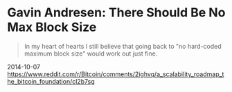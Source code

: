 # Gavin Andresen: There Should Be No Max Block Size

> In my heart of hearts I still believe that going back to "no hard-coded maximum block size" would work out just fine.

2014-10-07 https://www.reddit.com/r/Bitcoin/comments/2ighvq/a_scalability_roadmap_the_bitcoin_foundation/cl2b7sg
